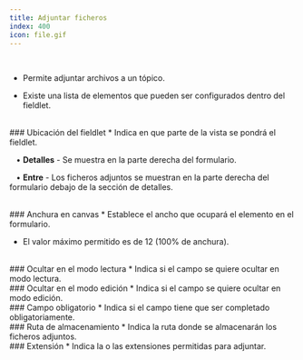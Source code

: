 ```yaml
---
title: Adjuntar ficheros
index: 400
icon: file.gif
---
```


<br />

* Permite adjuntar archivos a un tópico.

* Existe una lista de elementos que pueden ser configurados dentro del fieldlet.

<br />
### Ubicación del fieldlet
* Indica en que parte de la vista se pondrá el fieldlet. <br />

&nbsp; &nbsp;• **Detalles** - Se muestra en la parte derecha del formulario. <br />

&nbsp; &nbsp;• **Entre** - Los ficheros adjuntos se muestran en la parte derecha del formulario debajo de la sección de detalles.

<br />
### Anchura en canvas
* Establece el ancho que ocupará el elemento en el formulario.

* El valor máximo permitido es de 12 (100% de anchura).

<br />
### Ocultar en el modo lectura
* Indica si el campo se quiere ocultar en modo lectura.

<br />
### Ocultar en el modo edición
* Indica si el campo se quiere ocultar en modo edición.

<br />
### Campo obligatorio
* Indica si el campo tiene que ser completado obligatoriamente.

<br />
### Ruta de almacenamiento
* Indica la ruta donde se almacenarán los ficheros adjuntos.

<br />
### Extensión
* Indica la o las extensiones permitidas para adjuntar.

